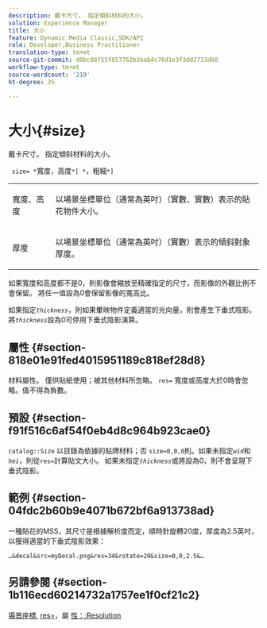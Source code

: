 ```yaml
---
description: 戴卡尺寸。 指定傾斜材料的大小。
solution: Experience Manager
title: 大小
feature: Dynamic Media Classic,SDK/API
role: Developer,Business Practitioner
translation-type: tm+mt
source-git-commit: d0bc88f55f857762b3bab4c76d1e3f3dd2733d60
workflow-type: tm+mt
source-wordcount: '219'
ht-degree: 3%

---
```



# 大小{#size}

戴卡尺寸。 指定傾斜材料的大小。

` size= *`寬度，高度`*[ *`，粗細`*]`

<table id="simpletable_00B1226F3B8B49D895D1269AB03D5043"> 
 <tr class="strow"> 
  <td class="stentry"> <p> <span class="varname"> 寬度、高度  </span> </p> </td> 
  <td class="stentry"> <p>以場景坐標單位（通常為英吋）（實數、實數）表示的貼花物件大小。 </p> </td> 
 </tr> 
 <tr class="strow"> 
  <td class="stentry"> <p> <span class="varname"> 厚度  </span> </p> </td> 
  <td class="stentry"> <p>以場景坐標單位（通常為英吋）（實數）表示的傾斜對象厚度。 </p> </td> 
 </tr> 
</table>

如果寬度和高度都不是0，則影像會縮放至精確指定的尺寸，而影像的外觀比例不會保留。 將任一值設為0會保留影像的寬高比。

如果指定&#x200B;*`thickness`*，則如果暈映物件定義適當的光向量，則會產生下垂式陰影。 將&#x200B;*`thickness`*&#x200B;設為0可停用下垂式陰影演算。

## 屬性 {#section-818e01e91fed4015951189c818ef28d8}

材料屬性。 僅供貼紙使用；被其他材料所忽略。 `res=` 寬度或高度大於0時會忽略。值不得為負數。

## 預設 {#section-f91f516c6af54f0eb4d8c964b923cae0}

`catalog::Size` 以目錄為依據的貼牌材料；否 `size=0,0,0`則。如果未指定&#x200B;*`wid`*&#x200B;和&#x200B;*`hei`*，則從`res=`計算貼文大小。 如果未指定&#x200B;*`thickness`*&#x200B;或將設為0，則不會呈現下垂式陰影。

## 範例 {#section-04fdc2b60b9e4071b672bf6a913738ad}

一種貼花的MSS，其尺寸是根據解析度而定，順時針旋轉20度，厚度為2.5英吋，以獲得適當的下垂式陰影效果：

`…&decal&src=myDecal.png&res=34&rotate=20&size=0,0,2.5&…`

## 另請參閱 {#section-1b116ecd60214732a1757ee1f0cf21c2}

[場景座標](../../../../../ir-api/http-protocol/image-rendering-api-ref/c-ir-http-protocol-ref/c-ir-http-protocol-syntax-and-features/c-ir-vignettes/c-ir-scene-coordinates.md#concept-528507024fa640b19a2631357febf7f1), [res=](../../../../../ir-api/http-protocol/image-rendering-api-ref/c-ir-http-protocol-ref/c-ir-http-protocol-command-reference/r-ir-res.md#reference-0ad9de8887144c83a6db97b4994f7c04)，屬 [性：:Resolution](../../../../../ir-api/material-cat/image-rendering-api-ref/c-ir-material-catalog/c-ir-attributes-reference/r-ir-resolution.md#reference-09fe14e6bfbf4db6b7f4369fffecc806)
